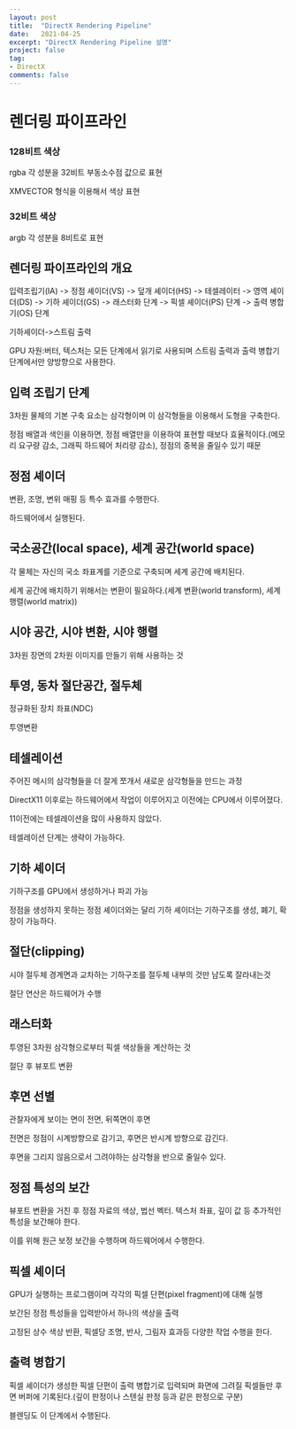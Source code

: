 ```yaml
---
layout: post
title:  "DirectX Rendering Pipeline"
date:   2021-04-25
excerpt: "DirectX Rendering Pipeline 설명"
project: false
tag:
- DirectX
comments: false
---
```


# 렌더링 파이프라인

### 128비트 색상
rgba 각 성분을 32비트 부동소수점 값으로 표현

XMVECTOR 형식을 이용해서 색상 표현

### 32비트 색상 
argb 각 성분을 8비트로 표현

## 렌더링 파이프라인의 개요 
입력조립기(IA) -> 정점 셰이더(VS) -> 덮개 셰이더(HS) -> 테셀레이터 -> 영역 셰이더(DS) -> 기하 셰이더(GS) -> 래스터화 단계 -> 픽셀 셰이더(PS) 단계 -> 출력 병합기(OS) 단계

기하셰이더->스트림 출력

GPU 자원:버터, 텍스처는 모든 단계에서 읽기로 사용되며 스트림 출력과 출력 병합기 단계에서만 양방향으로 사용한다.

## 입력 조립기 단계 
3차원 물체의 기본 구축 요소는 삼각형이며 이 삼각형들을 이용해서 도형을 구축한다.

정점 배열과 색인을 이용하면, 정점 배열만을 이용하여 표현할 때보다 효율적이다.(메모리 요구량 감소, 그래픽 하드웨어 처리량 감소), 정점의 중복을 줄일수 있기 때문

## 정점 셰이더
변환, 조명, 변위 매핑 등 특수 효과를 수행한다.

하드웨어에서 실행된다.

## 국소공간(local space), 세계 공간(world space) 
각 물체는 자신의 국소 좌표계를 기준으로 구축되며 세계 공간에 배치된다.

세계 공간에 배치하기 위해서는 변환이 필요하다.(세계 변환(world transform), 세계 행렬(world matrix))

## 시야 공간, 시야 변환, 시야 행렬 
3차원 장면의 2차원 이미지를 만들기 위해 사용하는 것

## 투영, 동차 절단공간, 절두체 
정규화된 장치 좌표(NDC)

투영변환

## 테셀레이션 
주어진 메시의 삼각형들을 더 잘게 쪼개서 새로운 삼각형들을 만드는 과정

DirectX11 이후로는 하드웨어에서 작업이 이루어지고 이전에는 CPU에서 이루어졌다.

11이전에는 테셀레이션을 많이 사용하지 않았다.

테셀레이션 단계는 생략이 가능하다.

## 기하 셰이더 
기하구조를 GPU에서 생성하거나 파괴 가능

정점을 생성하지 못하는 정점 셰이더와는 달리 기하 셰이더는 기하구조를 생성, 폐기, 확장이 가능하다.

## 절단(clipping) 
시야 절두체 경계면과 교차하는 기하구조를 절두체 내부의 것만 남도록 잘라내는것

절단 연산은 하드웨어가 수행

## 래스터화 
투영된 3차원 삼각형으로부터 픽셀 색상들을 계산하는 것

절단 후 뷰포트 변환

## 후면 선별 
관찰자에게 보이는 면이 전면, 뒤쪽면이 후면

전면은 정점이 시계방향으로 감기고, 후면은 반시계 방향으로 감긴다.

후면을 그리지 않음으로서 그려야하는 삼각형을 반으로 줄일수 있다.

## 정점 특성의 보간 
뷰포트 변환을 거친 후 정점 자료의 색상, 법선 벡터. 텍스처 좌표, 깊이 값 등 추가적인 특성을 보간해야 한다.

이를 위해 원근 보정 보간을 수행하며 하드웨어에서 수행한다.

## 픽셀 셰이더 
GPU가 실행하는 프로그램이며 각각의 픽셀 단편(pixel fragment)에 대해 실행

보간된 정점 특성들을 입력받아서 하나의 색상을 출력

고정된 상수 색상 반환, 픽셀당 조명, 반사, 그림자 효과등 다양한 작업 수행을 한다.

## 출력 병합기 
픽셀 셰이더가 생성한 픽셀 단편이 출력 병합기로 입력되며 화면에 그려질 픽셀들만 후면 버퍼에 기록된다.(깊이 판정이나 스텐실 판정 등과 같은 판정으로 구분)

블렌딩도 이 단계에서 수행된다.